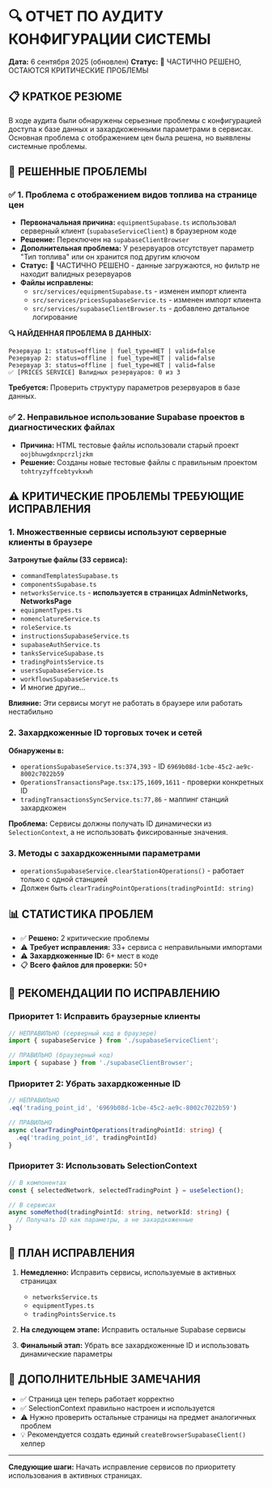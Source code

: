 # 🔍 ОТЧЕТ ПО АУДИТУ КОНФИГУРАЦИИ СИСТЕМЫ

**Дата:** 6 сентября 2025 (обновлен)
**Статус:** 🔄 ЧАСТИЧНО РЕШЕНО, ОСТАЮТСЯ КРИТИЧЕСКИЕ ПРОБЛЕМЫ

## 📋 КРАТКОЕ РЕЗЮМЕ

В ходе аудита были обнаружены серьезные проблемы с конфигурацией доступа к базе данных и захардкоженными параметрами в сервисах. Основная проблема с отображением цен была решена, но выявлены системные проблемы.

## 🎯 РЕШЕННЫЕ ПРОБЛЕМЫ

### ✅ 1. Проблема с отображением видов топлива на странице цен
- **Первоначальная причина:** `equipmentSupabase.ts` использовал серверный клиент (`supabaseServiceClient`) в браузерном коде
- **Решение:** Переключен на `supabaseClientBrowser` 
- **Дополнительная проблема:** У резервуаров отсутствует параметр "Тип топлива" или он хранится под другим ключом
- **Статус:** 🔄 ЧАСТИЧНО РЕШЕНО - данные загружаются, но фильтр не находит валидных резервуаров
- **Файлы исправлены:**
  - `src/services/equipmentSupabase.ts` - изменен импорт клиента
  - `src/services/pricesSupabaseService.ts` - изменен импорт клиента
  - `src/services/supabaseClientBrowser.ts` - добавлено детальное логирование

**🔍 НАЙДЕННАЯ ПРОБЛЕМА В ДАННЫХ:**
```
Резервуар 1: status=offline | fuel_type=НЕТ | valid=false
Резервуар 2: status=offline | fuel_type=НЕТ | valid=false  
Резервуар 3: status=offline | fuel_type=НЕТ | valid=false
✅ [PRICES SERVICE] Валидных резервуаров: 0 из 3
```
**Требуется:** Проверить структуру параметров резервуаров в базе данных.

### ✅ 2. Неправильное использование Supabase проектов в диагностических файлах
- **Причина:** HTML тестовые файлы использовали старый проект `oojbhuwgdxnpcrzljzkm`
- **Решение:** Созданы новые тестовые файлы с правильным проектом `tohtryzyffcebtyvkxwh`

## ⚠️ КРИТИЧЕСКИЕ ПРОБЛЕМЫ ТРЕБУЮЩИЕ ИСПРАВЛЕНИЯ

### 1. Множественные сервисы используют серверные клиенты в браузере
**Затронутые файлы (33 сервиса):**
- `commandTemplatesSupabase.ts`
- `componentsSupabase.ts` 
- `networksService.ts` - **используется в страницах AdminNetworks, NetworksPage**
- `equipmentTypes.ts`
- `nomenclatureService.ts`
- `roleService.ts`
- `instructionsSupabaseService.ts`
- `supabaseAuthService.ts`
- `tanksServiceSupabase.ts`
- `tradingPointsService.ts`
- `usersSupabaseService.ts`
- `workflowsSupabaseService.ts`
- И многие другие...

**Влияние:** Эти сервисы могут не работать в браузере или работать нестабильно

### 2. Захардкоженные ID торговых точек и сетей
**Обнаружены в:**
- `operationsSupabaseService.ts:374,393` - ID `6969b08d-1cbe-45c2-ae9c-8002c7022b59`
- `OperationsTransactionsPage.tsx:175,1609,1611` - проверки конкретных ID
- `tradingTransactionsSyncService.ts:77,86` - маппинг станций захардкожен

**Проблема:** Сервисы должны получать ID динамически из `SelectionContext`, а не использовать фиксированные значения.

### 3. Методы с захардкоженными параметрами
- `operationsSupabaseService.clearStation4Operations()` - работает только с одной станцией
- Должен быть `clearTradingPointOperations(tradingPointId: string)`

## 📊 СТАТИСТИКА ПРОБЛЕМ

- ✅ **Решено:** 2 критические проблемы
- ⚠️ **Требует исправления:** 33+ сервиса с неправильными импортами
- ⚠️ **Захардкоженные ID:** 6+ мест в коде
- 📋 **Всего файлов для проверки:** 50+

## 🔧 РЕКОМЕНДАЦИИ ПО ИСПРАВЛЕНИЮ

### Приоритет 1: Исправить браузерные клиенты
```typescript
// НЕПРАВИЛЬНО (серверный код в браузере)
import { supabaseService } from './supabaseServiceClient';

// ПРАВИЛЬНО (браузерный код)
import { supabase } from './supabaseClientBrowser';
```

### Приоритет 2: Убрать захардкоженные ID
```typescript
// НЕПРАВИЛЬНО
.eq('trading_point_id', '6969b08d-1cbe-45c2-ae9c-8002c7022b59')

// ПРАВИЛЬНО
async clearTradingPointOperations(tradingPointId: string) {
  .eq('trading_point_id', tradingPointId)
}
```

### Приоритет 3: Использовать SelectionContext
```typescript
// В компонентах
const { selectedNetwork, selectedTradingPoint } = useSelection();

// В сервисах
async someMethod(tradingPointId: string, networkId: string) {
  // Получать ID как параметры, а не захардкоженные
}
```

## 🚀 ПЛАН ИСПРАВЛЕНИЯ

1. **Немедленно:** Исправить сервисы, используемые в активных страницах
   - `networksService.ts` 
   - `equipmentTypes.ts`
   - `tradingPointsService.ts`

2. **На следующем этапе:** Исправить остальные Supabase сервисы

3. **Финальный этап:** Убрать все захардкоженные ID и использовать динамические параметры

## 📝 ДОПОЛНИТЕЛЬНЫЕ ЗАМЕЧАНИЯ

- ✅ Страница цен теперь работает корректно
- ✅ SelectionContext правильно настроен и используется
- ⚠️ Нужно проверить остальные страницы на предмет аналогичных проблем
- 💡 Рекомендуется создать единый `createBrowserSupabaseClient()` хелпер

---
**Следующие шаги:** Начать исправление сервисов по приоритету использования в активных страницах.